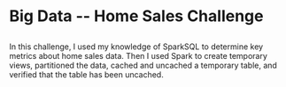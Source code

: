 # Big Data -- Home Sales Challenge

##
In this challenge, I used my knowledge of SparkSQL to determine key metrics about home sales data. Then I used Spark to create temporary views, partitioned the data, cached and uncached a temporary table, and verified that the table has been uncached.
